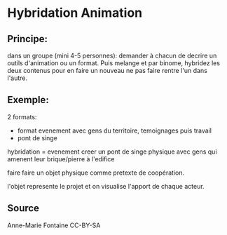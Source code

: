# Hybridation Animation

## Principe:
dans un groupe (mini 4-5 personnes): 
demander à chacun de decrire un outils d'animation ou un format.
Puis melange et par binome, hybridez les deux contenus pour en faire un nouveau 
ne pas faire rentre l'un dans l'autre.

## Exemple:
2 formats:
- format evenement avec gens du territoire, temoignages puis travail
- pont de singe

hybridation = evenement creer un pont de singe physique avec gens qui amenent leur brique/pierre à l'edifice

faire faire un objet physique comme pretexte de coopération.

l'objet represente le projet et on visualise l'apport de chaque acteur.

## Source
Anne-Marie Fontaine CC-BY-SA
